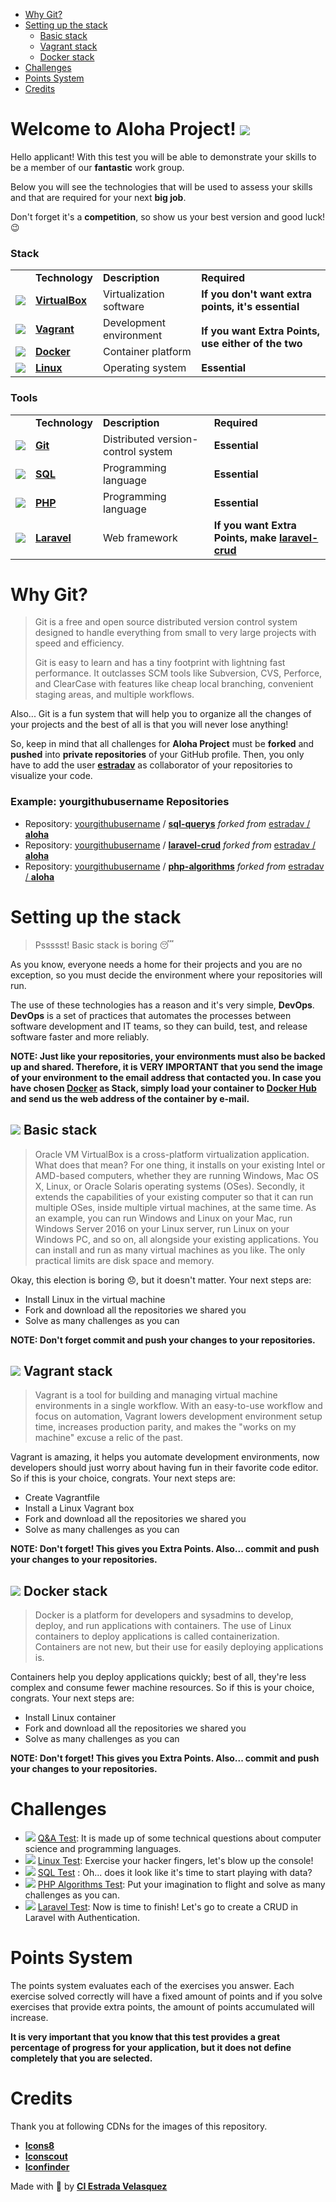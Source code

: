 - [Why Git?](https://github.com/estradav/aloha#why-git)
- [Setting up the stack](https://github.com/estradav/aloha#setting-up-the-stack)
  - [Basic stack](https://github.com/estradav/aloha#-basic-stack)
  - [Vagrant stack](https://github.com/estradav/aloha#-vagrant-stack)
  - [Docker stack](https://github.com/estradav/aloha#-docker-stack)
- [Challenges](https://github.com/estradav/aloha#challenges)
- [Points System](https://github.com/estradav/aloha#points-system)
- [Credits](https://github.com/estradav/aloha#credits)

# Welcome to Aloha Project! <img src="https://img.icons8.com/doodle/48/000000/hello.png">

Hello applicant! With this test you will be able to demonstrate your skills to be a member of our **fantastic** work group.

Below you will see the technologies that will be used to assess your skills and that are required for your next **big job**.

Don't forget it's a **competition**, so show us your best version and good luck! :wink:

### Stack
<table>
  <tr>
    <td></td>
    <td><b>Technology</b></td>
    <td><b>Description</b></td>
    <td><b>Required</b></td>
  </tr>
  <tr>
    <td><img src="https://img.icons8.com/color/48/000000/virtualbox.png"></td>
    <td><a href="https://www.virtualbox.org"><b>VirtualBox</b></a></td>
    <td>Virtualization software</td>
    <td><b>If you don't want extra points, it's essential</b></td>
  </tr>
  <tr>
    <td><img src="https://cdn.iconscout.com/icon/free/png-48/1174986.png"></td>
    <td><a href="https://www.vagrantup.com"><b>Vagrant</b></a></td>
    <td>Development environment</td>
    <td rowspan="2"><b>If you want Extra Points, use either of the two</b></td>
  </tr>
  <tr>
    <td><img src="https://img.icons8.com/color/48/000000/docker.png"></td>
    <td><a href="https://www.docker.com"><b>Docker</b></a></td>
    <td>Container platform</td>
  </tr>
  <tr>
    <td><img src="https://img.icons8.com/color/48/000000/linux.png"></td>
    <td><a href="https://www.linux.org"><b>Linux</b></a></td>
    <td>Operating system</td>
    <td><b>Essential</b></td>
  </tr>
</table>

### Tools
<table>
  <tr>
    <td></td>
    <td><b>Technology</b></td>
    <td><b>Description</b></td>
    <td><b>Required</b></td>
  </tr>
  <tr>
    <td><img src="https://img.icons8.com/color/48/000000/git.png"></td>
    <td><a href="https://www.git-scm.com"><b>Git</b></a></td>
    <td>Distributed version-control system</td>
    <td><b>Essential</b></td>
  </tr>
  <tr>
    <td><img src="https://img.icons8.com/officel/48/000000/database.png"></td>
    <td><a href="https://en.wikipedia.org/wiki/SQL"><b>SQL</b></a></td>
    <td>Programming language</td>
    <td><b>Essential</b></td>
  </tr>
  <tr>
    <td><img src="https://img.icons8.com/dusk/48/000000/php-logo.png"></td>
    <td><a href="https://www.php.net"><b>PHP</b></a></td>
    <td>Programming language</td>
    <td><b>Essential</b></td>
  </tr>
  <tr>
    <td><img src="https://cdn4.iconfinder.com/data/icons/logos-and-brands/512/194_Laravel_logo_logos-48.png"></td>
    <td><a href="https://laravel.com"><b>Laravel</b></a></td>
    <td>Web framework</td>
    <td><b>If you want Extra Points, make <a href="">laravel-crud</a></b></td>
  </tr>
  </tr>
</table>

# Why Git?
> Git is a free and open source distributed version control system designed to handle everything from small to very large projects with speed and efficiency. <br>
>
> Git is easy to learn and has a tiny footprint with lightning fast performance. It outclasses SCM tools like Subversion, CVS, Perforce, and ClearCase with features like cheap local branching, convenient staging areas, and multiple workflows.

Also... Git is a fun system that will help you to organize all the changes of your projects and the best of all is that you will never lose anything!

So, keep in mind that all challenges for **Aloha Project** must be **forked** and **pushed** into **private repositories** of your GitHub profile. Then, you only have to add the user [**estradav**](https://github.com/estradav) as collaborator of your repositories to visualize your code.

### Example: yourgithubusername Repositories

- Repository: [yourgithubusername](https://github.com/estradav) / **[sql-querys]()** *forked from* <a href="https://github.com/estradav">estradav / <b>aloha</b></a><br>
- Repository: [yourgithubusername](https://github.com/estradav) / **[laravel-crud]()** *forked from* <a href="https://github.com/estradav">estradav / <b>aloha</b></a><br>
- Repository: [yourgithubusername](https://github.com/estradav) / **[php-algorithms]()** *forked from* <a href="https://github.com/estradav">estradav / <b>aloha</b></a>

# Setting up the stack

> Pssssst! Basic stack is boring :sleeping:

As you know, everyone needs a home for their projects and you are no exception, so you must decide the environment where your repositories will run.

The use of these technologies has a reason and it's very simple, **DevOps**. **DevOps** is a set of practices that automates the processes between software development and IT teams, so they can build, test, and release software faster and more reliably.

<b>NOTE: Just like your repositories, your environments must also be backed up and shared. Therefore, it is VERY IMPORTANT that you send the image of your environment to the email address that contacted you. In case you have chosen <a href="https://www.docker.com">Docker</a> as Stack, simply load your container to <a href="https://hub.docker.com">Docker Hub</a> and send us the web address of the container by e-mail.</b>

## <img src="https://img.icons8.com/color/48/000000/virtualbox.png"> Basic stack

> Oracle VM VirtualBox is a cross-platform virtualization application. What does that mean? For one thing, it installs on your existing Intel or AMD-based computers, whether they are running Windows, Mac OS X, Linux, or Oracle Solaris operating systems (OSes). Secondly, it extends the capabilities of your existing computer so that it can run multiple OSes, inside multiple virtual machines, at the same time. As an example, you can run Windows and Linux on your Mac, run Windows Server 2016 on your Linux server, run Linux on your Windows PC, and so on, all alongside your existing applications. You can install and run as many virtual machines as you like. The only practical limits are disk space and memory.

Okay, this election is boring :disappointed:, but it doesn't matter. Your next steps are:

- Install Linux in the virtual machine
- Fork and download all the repositories we shared you
- Solve as many challenges as you can

**NOTE: Don't forget commit and push your changes to your repositories.**

## <img src="https://cdn.iconscout.com/icon/free/png-48/1174986.png"> Vagrant stack

> Vagrant is a tool for building and managing virtual machine environments in a single workflow. With an easy-to-use workflow and focus on automation, Vagrant lowers development environment setup time, increases production parity, and makes the "works on my machine" excuse a relic of the past.

Vagrant is amazing, it helps you automate development environments, now developers should just worry about having fun in their favorite code editor. So if this is your choice, congrats. Your next steps are:

- Create Vagrantfile
- Install a Linux Vagrant box
- Fork and download all the repositories we shared you
- Solve as many challenges as you can

**NOTE: Don't forget! This gives you Extra Points. Also... commit and push your changes to your repositories.**

## <img src="https://img.icons8.com/color/48/000000/docker.png"> Docker stack

> Docker is a platform for developers and sysadmins to develop, deploy, and run applications with containers. The use of Linux containers to deploy applications is called containerization. Containers are not new, but their use for easily deploying applications is.

Containers help you deploy applications quickly; best of all, they're less complex and consume fewer machine resources. So if this is your choice, congrats. Your next steps are:

- Install Linux container
- Fork and download all the repositories we shared you
- Solve as many challenges as you can

**NOTE: Don't forget! This gives you Extra Points. Also... commit and push your changes to your repositories.**

# Challenges

 - <img src="https://img.icons8.com/flat_round/30/000000/question-mark.png"> [Q&A Test](https://github.com): It is made up of some technical questions about computer science and programming languages. 
 - <img src="https://img.icons8.com/color/30/000000/linux.png"> [Linux Test](https://github.com): Exercise your hacker fingers, let's blow up the console!
 - <img src="https://img.icons8.com/officel/30/000000/database.png"> [SQL Test](https://github.com) : Oh... does it look like it's time to start playing with data?
 - <img src="https://img.icons8.com/dusk/30/000000/php-logo.png"> [PHP Algorithms Test](https://github.com): Put your imagination to flight and solve as many challenges as you can.
 - <img src="https://cdn4.iconfinder.com/data/icons/logos-and-brands/512/194_Laravel_logo_logos-32.png"> [Laravel Test](https://github.com): Now is time to finish! Let's go to create a CRUD in Laravel with Authentication.

# Points System

The points system evaluates each of the exercises you answer. Each exercise solved correctly will have a fixed amount of points and if you solve exercises that provide extra points, the amount of points accumulated will increase.

**It is very important that you know that this test provides a great percentage of progress for your application, but it does not define completely that you are selected.** 

# Credits

Thank you at following CDNs for the images of this repository.

- [**Icons8**](https://icons8.com/)
- [**Iconscout**](https://iconscout.com/)
- [**Iconfinder**](https://www.iconfinder.com/)

Made with :green_heart: by [**CI Estrada Velasquez**](https://www.estradavelasquez.com/)
